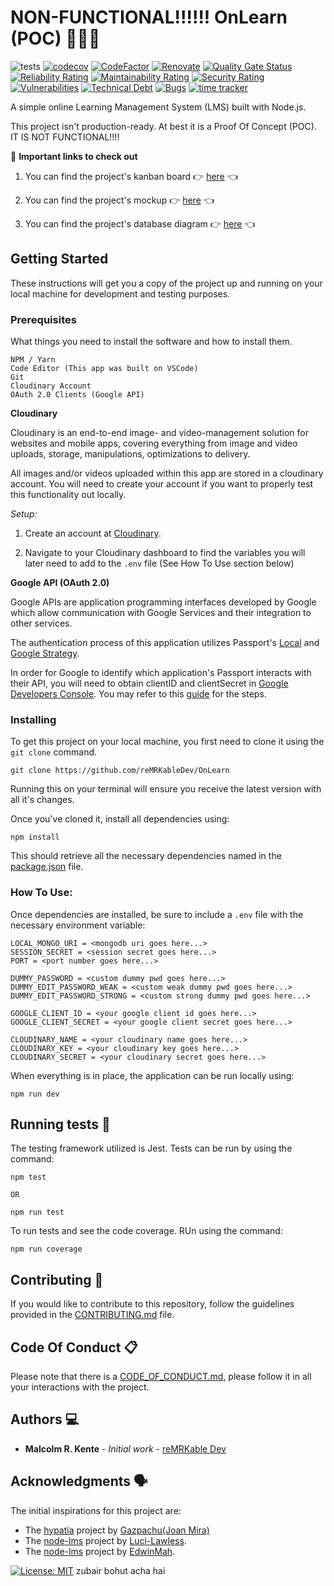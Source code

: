 # NON-FUNCTIONAL!!!!!! OnLearn (POC) 🚀🚀🚀

![tests](https://github.com/reMRKableDev/OnLearn/workflows/tests/badge.svg) [![codecov](https://codecov.io/gh/reMRKableDev/OnLearn/branch/main/graph/badge.svg?token=8IAKVRS55T)](https://codecov.io/gh/reMRKableDev/OnLearn) [![CodeFactor](https://www.codefactor.io/repository/github/remrkabledev/onlearn/badge)](https://www.codefactor.io/repository/github/remrkabledev/onlearn) [![Renovate](https://img.shields.io/badge/renovate-enabled-brightgreen.svg)](https://renovatebot.com) [![Quality Gate Status](https://sonarcloud.io/api/project_badges/measure?project=reMRKableDev_OnLearn&metric=alert_status)](https://sonarcloud.io/dashboard?id=reMRKableDev_OnLearn) [![Reliability Rating](https://sonarcloud.io/api/project_badges/measure?project=reMRKableDev_OnLearn&metric=reliability_rating)](https://sonarcloud.io/dashboard?id=reMRKableDev_OnLearn) [![Maintainability Rating](https://sonarcloud.io/api/project_badges/measure?project=reMRKableDev_OnLearn&metric=sqale_rating)](https://sonarcloud.io/dashboard?id=reMRKableDev_OnLearn) [![Security Rating](https://sonarcloud.io/api/project_badges/measure?project=reMRKableDev_OnLearn&metric=security_rating)](https://sonarcloud.io/dashboard?id=reMRKableDev_OnLearn) [![Vulnerabilities](https://sonarcloud.io/api/project_badges/measure?project=reMRKableDev_OnLearn&metric=vulnerabilities)](https://sonarcloud.io/dashboard?id=reMRKableDev_OnLearn) [![Technical Debt](https://sonarcloud.io/api/project_badges/measure?project=reMRKableDev_OnLearn&metric=sqale_index)](https://sonarcloud.io/dashboard?id=reMRKableDev_OnLearn) [![Bugs](https://sonarcloud.io/api/project_badges/measure?project=reMRKableDev_OnLearn&metric=bugs)](https://sonarcloud.io/dashboard?id=reMRKableDev_OnLearn) [![time tracker](https://wakatime.com/badge/github/reMRKableDev/OnLearn.svg)](https://wakatime.com/badge/github/reMRKableDev/OnLearn) 

A simple online Learning Management System (LMS) built with Node.js. 

This project isn't production-ready. At best it is a Proof Of Concept (POC). IT IS NOT FUNCTIONAL!!!!

🚨 **Important links to check out** 

1. You can find the project's kanban board 👉 [here](https://github.com/reMRKableDev/OnLearn/projects/1) 👈

2. You can find the project's mockup 👉 [here](https://www.figma.com/file/7DxTkysjJFUCjcTs9AsbLp/OnLearn-Mockup?node-id=201%3A5189) 👈
   
3. You can find the project's database diagram 👉 [here](https://github.com/reMRKableDev/OnLearn/blob/main/assets/db-diagram.png) 👈


## Getting Started

These instructions will get you a copy of the project up and running on your local machine for development and testing purposes.

### Prerequisites

What things you need to install the software and how to install them.

```
NPM / Yarn
Code Editor (This app was built on VSCode)
Git
Cloudinary Account
OAuth 2.0 Clients (Google API)
```

**Cloudinary**

Cloudinary is an end-to-end image- and video-management solution for websites and mobile apps, covering everything from image and video uploads, storage, manipulations, optimizations to delivery.

All images and/or videos uploaded within this app are stored in a cloudinary account. You will need to create your account if you want to properly test this functionality out locally. 

*Setup:* 

1.  Create an account at [Cloudinary](https://cloudinary.com/).

2.  Navigate to your Cloudinary dashboard to find the variables you will later need to add to the ```.env``` file (See How To Use section below)


**Google API (OAuth 2.0)**

Google APIs are application programming interfaces developed by Google which allow communication with Google Services and their integration to other services.

The authentication process of this application utilizes Passport's [Local](http://www.passportjs.org/packages/passport-local/) and [Google Strategy](http://www.passportjs.org/docs/google/). 

In order for Google to identify which application's Passport interacts with their API, you will need to obtain clientID and clientSecret in [Google Developers Console](https://console.developers.google.com). You may refer to this [guide](https://developers.google.com/adwords/api/docs/guides/authentication#create_a_client_id_and_client_secret) for the steps.


### Installing

To get this project on your local machine, you first need to clone it using the `git clone` command.

```
git clone https://github.com/reMRKableDev/OnLearn
```

Running this on your terminal will ensure you receive the latest version with all it's changes.

Once you've cloned it, install all dependencies using:

```
npm install
```

This should retrieve all the necessary dependencies named in the [package.json](https://github.com/reMRKableDev/OnLearn/blob/main/package.json) file.

### How To Use:

Once dependencies are installed, be sure to include a ```.env``` file with the necessary environment variable:

```
LOCAL_MONGO_URI = <mongodb uri goes here...>
SESSION_SECRET = <session secret goes here...>
PORT = <port number goes here...>

DUMMY_PASSWORD = <custom dummy pwd goes here...>
DUMMY_EDIT_PASSWORD_WEAK = <custom weak dummy pwd goes here...>
DUMMY_EDIT_PASSWORD_STRONG = <custom strong dummy pwd goes here...>

GOOGLE_CLIENT_ID = <your google client id goes here...>
GOOGLE_CLIENT_SECRET = <your google client secret goes here...>

CLOUDINARY_NAME = <your cloudinary name goes here...>
CLOUDINARY_KEY = <your cloudinary key goes here...>
CLOUDINARY_SECRET = <your cloudinary secret goes here...>
```

When everything is in place, the application can be run locally using:

```
npm run dev
```

## Running tests 🧪

The testing framework utilized is Jest. Tests can be run by using the command:

```
npm test

OR

npm run test
```

To run tests and see the code coverage. RUn using the command:
```
npm run coverage
```

## Contributing 👋

If you would like to contribute to this repository, follow the guidelines provided in the [CONTRIBUTING.md](https://github.com/reMRKableDev/OnLearn/blob/main/CONTRIBUTING.md) file.

## Code Of Conduct 📋

Please note that there is a [CODE_OF_CONDUCT.md](https://github.com/reMRKableDev/OnLearn/blob/main/CODE_OF_CONDUCT.md), please follow it in all your interactions with the project.

## Authors 💻

- **Malcolm R. Kente** - _Initial work_ - [reMRKable Dev](https://remrkabledev.com/)

## Acknowledgments 🗣️

The initial inspirations for this project are:

 - The [hypatia](https://github.com/gazpachu/hypatia) project by [Gazpachu(Joan Mira)](https://github.com/gazpachu)
 - The [node-lms](https://github.com/Luci-Lawless/node-lms) project by [Luci-Lawless](https://github.com/Luci-Lawless).
 - The [node-lms](https://github.com/edwinmah/node-lms) project by [EdwinMah](https://github.com/edwinmah).

[![License: MIT](https://img.shields.io/badge/License-MIT-yellow.svg)](https://opensource.org/licenses/MIT)
zubair bohut acha hai
